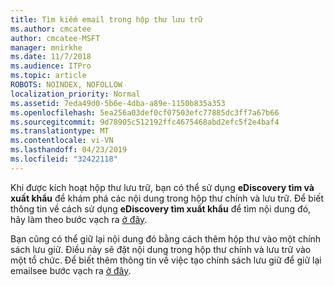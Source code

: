 ```yaml
---
title: Tìm kiếm email trong hộp thư lưu trữ
ms.author: cmcatee
author: cmcatee-MSFT
manager: mnirkhe
ms.date: 11/7/2018
ms.audience: ITPro
ms.topic: article
ROBOTS: NOINDEX, NOFOLLOW
localization_priority: Normal
ms.assetid: 7eda49d0-5b6e-4dba-a89e-1150b835a353
ms.openlocfilehash: 5ea256a03def0cf07503efc77885dc3ff7a67b66
ms.sourcegitcommit: 9d78905c512192ffc4675468abd2efc5f2e4baf4
ms.translationtype: MT
ms.contentlocale: vi-VN
ms.lasthandoff: 04/23/2019
ms.locfileid: "32422118"
---
```

Khi được kích hoạt hộp thư lưu trữ, bạn có thể sử dụng **eDiscovery tìm và xuất khẩu** để khám phá các nội dung trong hộp thư chính và lưu trữ. Để biết thông tin về cách sử dụng **eDiscovery tìm xuất khẩu** để tìm nội dung đó, hãy làm theo bước vạch ra [ở đây](https://docs.microsoft.com/office365/securitycompliance/export-search-results).
  
Bạn cũng có thể giữ lại nội dung đó bằng cách thêm hộp thư vào một chính sách lưu giữ. Điều này sẽ đặt nội dung trong hộp thư chính và lưu trữ vào một tổ chức. Để biết thêm thông tin về việc tạo chính sách lưu giữ để giữ lại emailsee bước vạch ra [ở đây](https://docs.microsoft.com/Office365/securitycompliance/retention-policies).
  

